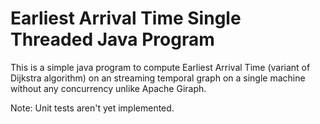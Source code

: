 # Earliest Arrival Time Single Threaded Java Program
This is a simple java program to compute Earliest Arrival Time (variant of Dijkstra algorithm) on an streaming temporal graph on a single machine without any concurrency unlike Apache Giraph. 

Note: Unit tests aren't yet implemented.
